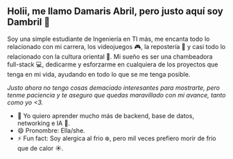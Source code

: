 ## Holii, me llamo Damaris Abril, pero justo aquí soy Dambril 👋

Soy una simple estudiante de Ingeniería en TI más, me encanta todo lo relacionado con mi carrera, los videojuegos 🎮, la repostería 🍰 y casi todo lo relacionado con la cultura oriental 🌸.
Mi sueño es ser una chambeadora full-stack 💻, dedicarme y esforzarme en cualquiera de los proyectos que tenga en mi vida, ayudando en todo lo que se me tenga posible.

*Justo ahora no tengo cosas demaciado interesantes para mostrarte, pero tenme paciencia y te aseguro que quedas maravillado con mi avance, tanto como yo <3.*

- 🌱 Yo quiero aprender mucho más de backend, base de datos, networking e IA 🤖.
- 😄 Pronombre: Ella/she.
- ⚡ Fun fact: Soy alergica al frio ❄️, pero mil veces prefiero morir de frio que de calor ☀️.
